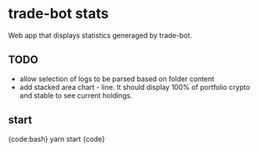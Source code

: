 # trade-bot stats
Web app that displays statistics generaged by trade-bot.

## TODO 
 - allow selection of logs to be parsed based on folder content
 - add stacked area chart - line. It should display 100% of portfolio crypto and stable to see current holdings.

## start
{code:bash}
yarn start
{code}